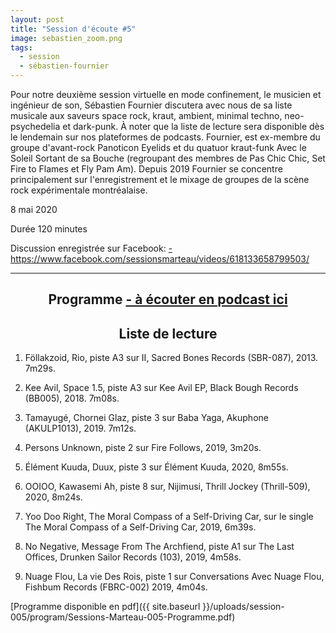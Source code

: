 ```yaml
---
layout: post
title: "Session d'écoute #5"
image: sebastien_zoom.png
tags:
  - session
  - sébastien-fournier
---
```

Pour notre deuxième session virtuelle en mode confinement, le musicien et ingénieur de son, Sébastien Fournier discutera avec nous de sa liste musicale aux saveurs space rock, kraut, ambient, minimal techno, neo-psychedelia et dark-punk. À noter que la liste de lecture sera disponible dès le lendemain sur nos plateformes de podcasts. Fournier, est ex-membre du groupe d'avant-rock Panoticon Eyelids et du quatuor kraut-funk Avec le Soleil Sortant de sa Bouche (regroupant des membres de Pas Chic Chic, Set Fire to Flames et Fly Pam Am). Depuis 2019 Fournier se concentre principalement sur l'enregistrement et le mixage de groupes de la scène rock expérimentale montréalaise.


8 mai  2020

Durée 120 minutes

Discussion enregistrée sur Facebook: <a href="https://www.facebook.com/sessionsmarteau/videos/618133658799503/">- https://www.facebook.com/sessionsmarteau/videos/618133658799503/</a>

<!-- Sur Facebook: https://www.facebook.com/sessionsmarteau/ -->



<div id="programme"></div>
<hr>

<h2 style="text-align: center;">
Programme <a href="https://sessionsmarteau.com/musique/#podcasts">- à écouter en podcast ici</a>
</h2>

<h2 style="text-align: center;">
Liste de lecture
</h2>


1. Föllakzoid, Rio, piste A3 sur II, Sacred Bones Records (SBR-087), 2013. 7m29s.

2. Kee Avil, Space 1.5, piste A3 sur Kee Avil EP, Black Bough Records (BB005), 2018. 7m08s.

3. Tamayugé, Chornei Glaz, piste 3 sur Baba Yaga, Akuphone (AKULP1013), 2019. 7m12s.

4. Persons Unknown, piste 2 sur Fire Follows, 2019, 3m20s.

5. Élément Kuuda, Duux, piste 3 sur Élément Kuuda, 2020, 8m55s.

6. OOIOO, Kawasemi Ah, piste 8 sur, Nijimusi, Thrill Jockey (Thrill-509), 2020, 8m24s.

7. Yoo Doo Right, The Moral Compass of a Self-Driving Car, sur le single The Moral Compass of a Self-Driving Car, 2019, 6m39s.

8. No Negative, Message From The Archfiend, piste A1 sur The Last Offices, Drunken Sailor Records (103), 2019, 4m58s. 

9. Nuage Flou, La vie Des Rois, piste 1 sur Conversations Avec Nuage Flou, Fishbum Records (FBRC-002) 2019, 4m04s. 




[Programme disponible en pdf]({{ site.baseurl }}/uploads/session-005/program/Sessions-Marteau-005-Programme.pdf)


